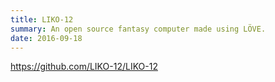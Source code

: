 ```yaml
---
title: LIKO-12
summary: An open source fantasy computer made using LÖVE.
date: 2016-09-18
---
```


https://github.com/LIKO-12/LIKO-12